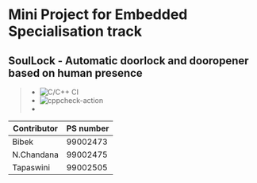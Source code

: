 # Mini Project for Embedded Specialisation track
## SoulLock - Automatic doorlock and dooropener based on human presence
> - ![C/C++ CI](https://github.com/PS-99002475/Mini_Project/workflows/C/C++%20CI/badge.svg)
> - ![cppcheck-action](https://github.com/PS-99002475/Mini_Project/workflows/cppcheck-action/badge.svg)
> -

| Contributor  | PS number    | 
|--------------|--------------|
| Bibek        | 99002473     |
| N.Chandana   | 99002475     |
| Tapaswini    | 99002505     |

